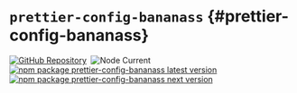 # `prettier-config-bananass` {#prettier-config-bananass}

[![GitHub Repository](https://img.shields.io/badge/Repository-fff478?label=GitHub&color=fff478&labelColor=333333&logo=github)](https://github.com/lumirlumir/npm-bananass/tree/main/packages/prettier-config-bananass)&nbsp;
![Node Current](https://img.shields.io/node/v/prettier-config-bananass?label=Node&color=fff478&labelColor=333333&logo=node.js)  
[![npm package prettier-config-bananass latest version](https://img.shields.io/npm/v/prettier-config-bananass?label=prettier-config-bananass@latest&color=fff478&labelColor=333333&logo=npm)](https://www.npmjs.com/package/prettier-config-bananass)&nbsp;
[![npm package prettier-config-bananass next version](https://img.shields.io/npm/v/prettier-config-bananass/next?label=prettier-config-bananass@next&color=fff478&labelColor=333333&logo=npm)](https://www.npmjs.com/package/prettier-config-bananass)

<!-- @include: @/shared/wip.ko.md -->
